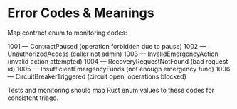 # Error Codes & Meanings

Map contract enum to monitoring codes:

1001 — ContractPaused (operation forbidden due to pause)
1002 — UnauthorizedAccess (caller not admin)
1003 — InvalidEmergencyAction (invalid action attempted)
1004 — RecoveryRequestNotFound (bad request id)
1005 — InsufficientEmergencyFunds (not enough emergency fund)
1006 — CircuitBreakerTriggered (circuit open, operations blocked)

Tests and monitoring should map Rust enum values to these codes for consistent triage.
